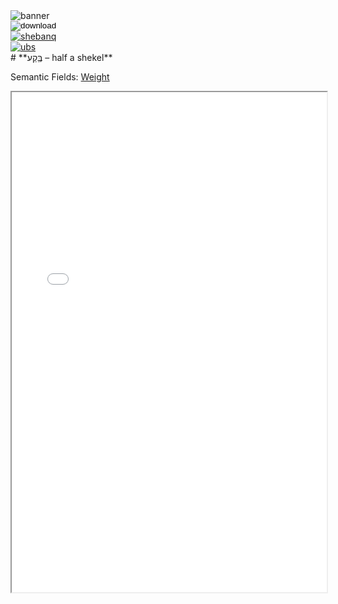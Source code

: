 <html><body><img id="banner" src="/sahd/images/banners/banner.png" alt="banner" /></body></html>

<div><input id="download" title="Download/print the document" type="image" onclick="print_document()" src="/sahd/images/icons/download3.png" alt="download" /></div><div><a id="shebanq" title="Word in SHEBANQ" href="https://shebanq.ancient-data.org/hebrew/word?id=1BQOv" target="_blank"><img src="/sahd/images/icons/shebanq.png" alt="shebanq"></a></div><div><a id="ubs" title="Word in UBS" href="https://semanticdictionary.org/semdic.php?databaseType=SDBH&language=en&lemma=בֶּקַע&startPage=1" target="_blank"><img src="/sahd/images/icons/ubs.png" alt="ubs"></a></div># **בֶַּקַע – half a shekel**

Semantic Fields:
[Weight](../semantic_fields/weight.md)&nbsp;&nbsp;&nbsp;



<iframe width="100%" height="800" src="/sahd/pdfs/bqo-Eng.pdf"></iframe>
